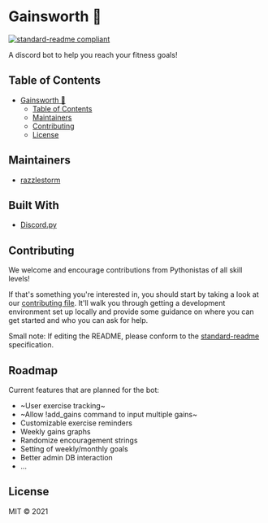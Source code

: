 # Gainsworth 🤖

[![standard-readme compliant](https://img.shields.io/badge/standard--readme-OK-green.svg?style=flat-square)](https://github.com/RichardLitt/standard-readme)

A discord bot to help you reach your fitness goals!

## Table of Contents

- [Gainsworth 🤖](#gainsworth-)
  - [Table of Contents](#table-of-contents)
  - [Maintainers](#maintainers)
  - [Contributing](#contributing)
  - [License](#license)

## Maintainers

* [razzlestorm](https://github.com/razzlestorm)


## Built With

* [Discord.py](https://discordpy.readthedocs.io/en/stable/index.html)

## Contributing

We welcome and encourage contributions from Pythonistas of all skill levels!

If that's something you're interested in, you should start by taking a look at
our [contributing file](CONTRIBUTING.md). It'll walk you through getting a
development environment set up locally and provide some guidance on where you
can get started and who you can ask for help.

Small note: If editing the README, please conform to the
[standard-readme](https://github.com/RichardLitt/standard-readme) specification.

## Roadmap

Current features that are planned for the bot:
* ~User exercise tracking~
* ~Allow !add_gains command to input multiple gains~
* Customizable exercise reminders
* Weekly gains graphs
* Randomize encouragement strings
* Setting of weekly/monthly goals
* Better admin DB interaction
* ...


## License

MIT © 2021
